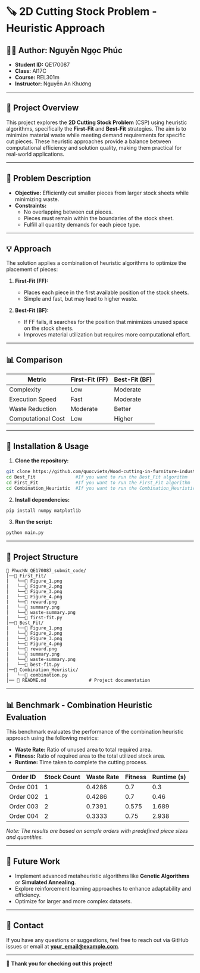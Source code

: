# 🪚 2D Cutting Stock Problem - Heuristic Approach

## 👨‍🎓 **Author:** Nguyễn Ngọc Phúc  
- **Student ID:** QE170087  
- **Class:** AI17C  
- **Course:** REL301m  
- **Instructor:** Nguyễn An Khương  

---

## 📌 **Project Overview**
This project explores the **2D Cutting Stock Problem** (CSP) using heuristic algorithms, specifically the **First-Fit** and **Best-Fit** strategies. The aim is to minimize material waste while meeting demand requirements for specific cut pieces. These heuristic approaches provide a balance between computational efficiency and solution quality, making them practical for real-world applications.

---

## 🔎 **Problem Description**
- **Objective:** Efficiently cut smaller pieces from larger stock sheets while minimizing waste.
- **Constraints:**  
  - No overlapping between cut pieces.  
  - Pieces must remain within the boundaries of the stock sheet.  
  - Fulfill all quantity demands for each piece type.  

---

## 💡 **Approach**
The solution applies a combination of heuristic algorithms to optimize the placement of pieces:

1. **First-Fit (FF):**  
   - Places each piece in the first available position of the stock sheets.  
   - Simple and fast, but may lead to higher waste.

2. **Best-Fit (BF):**  
   - If FF fails, it searches for the position that minimizes unused space on the stock sheets.  
   - Improves material utilization but requires more computational effort.


---

## 📊 **Comparison**
| Metric              | First-Fit (FF)      | Best-Fit (BF)        |
|---------------------|----------------------|-----------------------|
| Complexity          | Low                  | Moderate              |
| Execution Speed     | Fast                 | Moderate              |
| Waste Reduction     | Moderate             | Better                |
| Computational Cost  | Low                  | Higher                |

---

## 🔧 **Installation & Usage**
1. **Clone the repository:**
```bash
git clone https://github.com/quocviets/Wood-cutting-in-furniture-industry/tree/submit_final/PhucNN_QE170087_submit_code
cd Best_Fit               #If you want to run the Best_Fit algorithm
cd First_Fit              #If you want to run the First_Fit algorithm
cd Combination_Heuristic  #If you want to run the Combination_Heuristic
```

2. **Install dependencies:**
```bash
pip install numpy matplotlib
```

3. **Run the script:**
```bash
python main.py
```

---

## 📁 **Project Structure**
```
📂 PhucNN_QE170087_submit_code/
│──📁 First_Fit/
|   └──📄 Figure_1.png
|   └──📄 Figure_2.png
|   └──📄 Figure_3.png
|   └──📄 Figure_4.png
|   └──📄 reward.png
|   └──📄 summary.png
|   └──📄 waste-summary.png
|   └──📄 first-fit.py
│──📁 Best_Fit/
|   └──📄 Figure_1.png
|   └──📄 Figure_2.png
|   └──📄 Figure_3.png
|   └──📄 Figure_4.png
|   └──📄 reward.png
|   └──📄 summary.png
|   └──📄 waste-summary.png
|   └──📄 best-fit.py
│──📁 Combination_Heuristic/
|   └──📄 combination.py
│── 📄 README.md                # Project documentation
```

---

## 📊 **Benchmark - Combination Heuristic Evaluation**
This benchmark evaluates the performance of the combination heuristic approach using the following metrics:
- **Waste Rate:** Ratio of unused area to total required area.
- **Fitness:** Ratio of required area to the total utilized stock area.
- **Runtime:** Time taken to complete the cutting process.

| Order ID | Stock Count | Waste Rate | Fitness | Runtime (s) |
|----------|-------------|------------|---------|-------------|
| Order 001 | 1           | 0.4286       | 0.7    | 0.3        |
| Order 002 | 1           | 0.4286       | 0.7    | 0.46        |
| Order 003 | 2           | 0.7391       | 0.575    | 1.689        |
| Order 004 | 2           | 0.3333       | 0.75    | 2.938        |

*Note: The results are based on sample orders with predefined piece sizes and quantities.*

---

## 📝 **Future Work**
- Implement advanced metaheuristic algorithms like **Genetic Algorithms** or **Simulated Annealing**.  
- Explore reinforcement learning approaches to enhance adaptability and efficiency.  
- Optimize for larger and more complex datasets.

---

## 🤝 **Contact**
If you have any questions or suggestions, feel free to reach out via GitHub issues or email at **your_email@example.com**.

---
🌟 **Thank you for checking out this project!**

